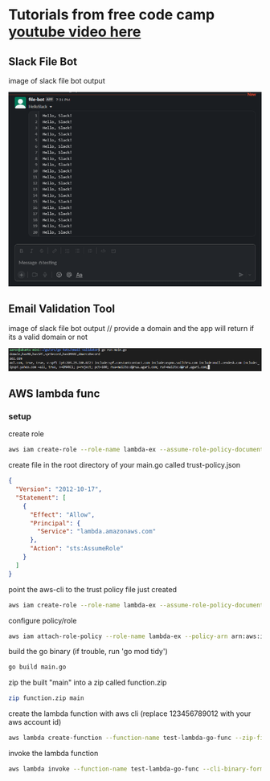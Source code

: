 # Tutorials from free code camp [youtube video here](https://www.youtube.com/watch?v=jFfo23yIWac&t=22s)

## Slack File Bot

image of slack file bot output

![alt text](./img/slack-file-bot.png "Slack File Bot")  


## Email Validation Tool

image of slack file bot output // provide a domain and the app will return if its a valid domain or not

![alt text](./img/email-validator.png "Email Validation Tool")  

## AWS lambda func

### setup

create role
```bash
aws iam create-role --role-name lambda-ex --assume-role-policy-document '{"Version": "2012-10-17","Statement": [{ "Effect": "Allow", "Principal": {"Service": "lambda.amazonaws.com"}, "Action": "sts:AssumeRole"}]}'
```

create file in the root directory of your main.go called trust-policy.json
```json
{
  "Version": "2012-10-17",
  "Statement": [
    {
      "Effect": "Allow",
      "Principal": {
        "Service": "lambda.amazonaws.com"
      },
      "Action": "sts:AssumeRole"
    }
  ]
}
```

point the aws-cli to the trust policy file just created
```bash
aws iam create-role --role-name lambda-ex --assume-role-policy-document file://trust-policy.json
```

configure policy/role
```bash
aws iam attach-role-policy --role-name lambda-ex --policy-arn arn:aws:iam::aws:policy/service-role/AWSLambdaBasicExecutionRole
```

build the go binary (if trouble, run 'go mod tidy')
```bash
go build main.go
```

zip the built "main" into a zip called function.zip
```bash
zip function.zip main
```

create the lambda function with aws cli (replace 123456789012 with your aws account id)
```bash
aws lambda create-function --function-name test-lambda-go-func --zip-file fileb://function.zip --handler main --runtime go1.x --role arn:aws:iam::123456789012:role/lambda-ex
```

invoke the lambda function
```bash
aws lambda invoke --function-name test-lambda-go-func --cli-binary-format raw-in-base64-out --payload '{"What is your name?": "Jim", "How old are you?": 33}' output.txt
```